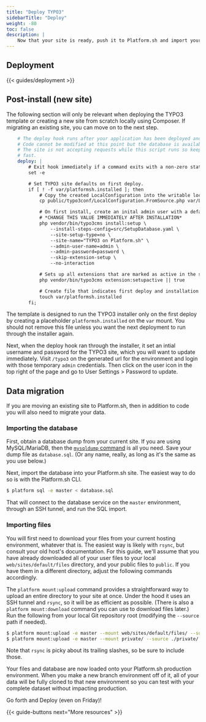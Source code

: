 ```yaml
---
title: "Deploy TYPO3"
sidebarTitle: "Deploy"
weight: -80
toc: false
description: |
    Now that your site is ready, push it to Platform.sh and import your data.
---
```


## Deployment

{{< guides/deployment >}}

## Post-install (new site)

The following section will only be relevant when deploying the TYPO3 template or creating a new site from scratch locally using Composer. If migrating an existing site, you can move on to the next step. 

```yaml
    # The deploy hook runs after your application has been deployed and started.
    # Code cannot be modified at this point but the database is available.
    # The site is not accepting requests while this script runs so keep it
    # fast.
    deploy: |
        # Exit hook immediately if a command exits with a non-zero status.
        set -e

        # Set TYPO3 site defaults on first deploy.
        if [ ! -f var/platformsh.installed ]; then
            # Copy the created LocalConfiguration into the writable location.
            cp public/typo3conf/LocalConfiguration.FromSource.php var/LocalConfiguration.php

            # On first install, create an inital admin user with a default password.
            # *CHANGE THIS VALUE IMMEDIATELY AFTER INSTALLATION*
            php vendor/bin/typo3cms install:setup \
                --install-steps-config=src/SetupDatabase.yaml \
                --site-setup-type=no \
                --site-name="TYPO3 on Platform.sh" \
                --admin-user-name=admin \
                --admin-password=password \
                --skip-extension-setup \
                --no-interaction

            # Sets up all extensions that are marked as active in the system.
            php vendor/bin/typo3cms extension:setupactive || true

            # Create file that indicates first deploy and installation has been completed.
            touch var/platformsh.installed
        fi;
```

The template is designed to run the TYPO3 installer only on the first deploy by creating a placeholder `platformsh.installed` on the `var` mount. You should not remove this file unless you want the next deployment to run through the installer again.

Next, when the deploy hook ran through the installer, it set an intial username and password for the TYPO3 site, which you will want to update immediately. Visit `/typo3` on the generated url for the environment and login with those temporary `admin` credentials. Then click on the user icon in the top right of the page and go to User Settings > Password to update.

## Data migration

If you are moving an existing site to Platform.sh, then in addition to code you will also need to migrate your data.

### Importing the database

First, obtain a database dump from your current site.  If you are using MySQL/MariaDB, then the [`mysqldump` command](https://mariadb.com/kb/en/mysqldump/) is all you need.  Save your dump file as `database.sql`.  (Or any name, really, as long as it's the same as you use below.)

Next, import the database into your Platform.sh site.  The easiest way to do so is with the Platform.sh CLI.

```bash
$ platform sql -e master < database.sql
```

That will connect to the database service on the `master` environment, through an SSH tunnel, and run the SQL import.

### Importing files

You will first need to download your files from your current hosting environment, whatever that is. The easiest way is likely with `rsync`, but consult your old host's documentation. For this guide, we'll assume that you have already downloaded all of your user files to your local `web/sites/default/files` directory, and your public files to `public`. If you have them in a different directory, adjust the following commands accordingly.

The `platform mount:upload` command provides a straightforward way to upload an entire directory to your site at once. Under the hood it uses an SSH tunnel and `rsync`, so it will be as efficient as possible. (There is also a `platform mount:download` command you can use to download files later.) Run the following from your local Git repository root (modifying the `--source` path if needed).

```bash
$ platform mount:upload -e master --mount web/sites/default/files/ --source ./web/sites/default/files/
$ platform mount:upload -e master --mount private/ --source ./private/
```

Note that `rsync` is picky about its trailing slashes, so be sure to include those.

Your files and database are now loaded onto your Platform.sh production environment.  When you make a new branch environment off of it, all of your data will be fully cloned to that new environment so you can test with your complete dataset without impacting production.

Go forth and Deploy (even on Friday)!

{{< guide-buttons next="More resources" >}}
